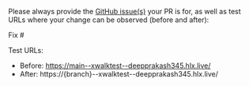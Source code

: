 Please always provide the [GitHub issue(s)](../issues) your PR is for, as well as test URLs where your change can be observed (before and after):

Fix #<gh-issue-id>

Test URLs:
- Before: https://main--xwalktest--deepprakash345.hlx.live/
- After: https://{branch}--xwalktest--deepprakash345.hlx.live/
